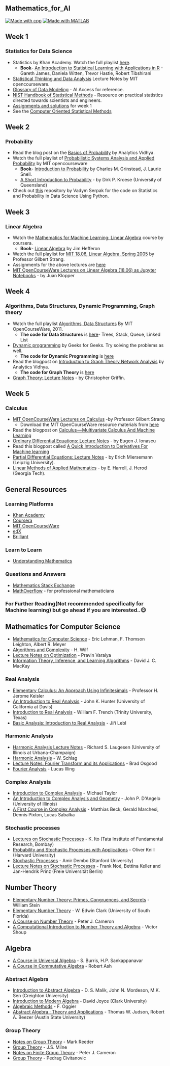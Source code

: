 ## Mathematics_for_AI



[![Made with cpp](https://img.shields.io/badge/Made%20with-cpp-green.svg)](https://developerinsider.co/download-turbo-c-for-windows-7-8-8-1-and-windows-10-32-64-bit-full-screen/)
[![Made with MATLAB](https://img.shields.io/badge/Made%20with-MATLAB-red.svg)](https://www.mathworks.com/downloads/)


## Week 1 
### Statistics for Data Science
- Statistics by Khan Academy. Watch the full playlist [here](https://www.youtube.com/watch?v=uhxtUt_-GyM&list=PL1328115D3D8A2566).
  - **Book**- [An Introduction to Statistical Learning with Applications in R](http://www-bcf.usc.edu/~gareth/ISL/ISLR%20First%20Printing.pdf) - Gareth James, 
  Daniela Witten, Trevor Hastie, Robert Tibshirani
- [Statistical Thinking and Data Analysis](https://ocw.mit.edu/courses/sloan-school-of-management/15-075j-statistical-thinking-and-data-analysis-fall-2011/lecture-notes/) Lecture Notes
  by MIT opencourseware.
- [Glossary of Data Modeling](https://web.archive.org/web/20130523134625/http://www.aiaccess.net/e_gm.htm) - AI Access for reference.
- [NIST Handbook of Statistical Methods](http://itl.nist.gov/div898/handbook/index.htm) - Resource 
  on practical statistics directed towards scientists and engineers.
- [Assignments and solutions](https://github.com/soumyadip1995/Mathematics_for_AI_in_5_weeks/tree/master/Week%201%20Assignment) for week 1
- See the [Computer Oriented Statistical Methods](https://github.com/soumyadip1995/Mathematics_for_AI_in_5_weeks/tree/master/Computer%20Oriented%20Statistical%20Methods)

## Week 2
### Probability
- Read the blog post on the [Basics of Probability](https://www.analyticsvidhya.com/blog/2017/02/basic-probability-data-science-with-examples/) by Analytics Vidhya.
- Watch the full playlist of [Probabilistic Systems Analysis and Applied Probability](https://www.youtube.com/watch?v=j9WZyLZCBzs&list=PLUl4u3cNGP61MdtwGTqZA0MreSaDybji8) by MIT opencourseware
  - **Book**- [Introduction to Probability](https://www.dartmouth.edu/~chance/teaching_aids/books_articles/probability_book/amsbook.mac.pdf) by Charles M. Grinstead, J. Laurie Snell.
  - [A Short Introduction to Probability](http://www.maths.uq.edu.au/~kroese/asitp.pdf) - by Dirk P. Kroese (University of Queensland)
- Check out [this](https://github.com/VSerpak/DSE210x-Statistics-and-Probability-in-Data-Science-using-Python) repository by Vadym Serpak for the code on Statistics and Probability in Data Science Using Python.


## Week 3
### Linear Algebra
- Watch the [Mathematics for Machine Learning: Linear Algebra](https://www.coursera.org/learn/linear-algebra-machine-learning) course by coursera.
  - **Book**- [Linear Algebra](http://joshua.smcvt.edu/linearalgebra) by Jim Hefferon
- Watch the full playlist for [MIT 18.06, Linear Algebra, Spring 2005](https://www.youtube.com/watch?v=ZK3O402wf1c&list=PLE7DDD91010BC51F8) by Professor Gilbert Strang.
- Assignments for the above lectures are [here](https://ocw.mit.edu/courses/mathematics/18-06-linear-algebra-spring-2010/assignments/)
- [MIT OpenCourseWare Lectures on Linear Algebra (18.06) as Jupyter Notebooks](https://github.com/juanklopper/MIT_OCW_Linear_Algebra_18_06) - by Juan Klopper
 
 ## Week 4
 ### Algorithms, Data Structures, Dynamic Programming, Graph theory
 - Watch the full playlist [Algorithms, Data Structures](https://www.youtube.com/watch?v=HtSuA80QTyo&list=PLPsbJPZDyPYHF0DJLiXcFKFtebgFlV0ID) By MIT OpenCourseWare, 2011.
   - **The code for Data Structures** is [here](https://github.com/soumyadip1995/Mathematics_for_AI_in_5_weeks/tree/master/Week%204/Data%20Structure)- Trees, Stack, Queue, Linked List
 - [Dynamic programming](https://www.geeksforgeeks.org/dynamic-programming/) by Geeks for Geeks. Try solving the problems as well.
   - **The code for Dynamic Programming** is [here](https://github.com/soumyadip1995/Mathematics_for_AI_in_5_weeks/tree/master/Week%204/Dynamic%20Programming)
 - Read the blogpost on [Introduction to Graph Theory Network Analysis](https://www.analyticsvidhya.com/blog/2018/04/introduction-to-graph-theory-network-analysis-python-codes/) by Analytics Vidhya.
   - **The code for Graph Theory** is [here](https://github.com/soumyadip1995/Mathematics_for_AI_in_5_weeks/tree/master/Week%204/Graph)
 - [Graph Theory: Lecture Notes](http://www.personal.psu.edu/cxg286/Math485.pdf) - by Christopher Griffin.
 
 ## Week 5
 ### Calculus
 - [MIT OpenCourseWare Lectures on Calculus](https://ocw.mit.edu/resources/res-18-001-calculus-online-textbook-spring-2005/textbook/) -by Professor Gilbert Strang
   - Download the MIT OpenCourseWare resource materials from [here](https://ocw.mit.edu/resources/res-18-001-calculus-online-textbook-spring-2005/download-resource-materials/)
 - Read the blogpost on [Calculus — Multivariate Calculus And Machine Learning](https://medium.com/fintechexplained/calculus-multivariate-calculus-and-machine-learning-242b9efcb41c)
 - [Ordinary Differential Equations: Lecture Notes](http://www.cs.bgu.ac.il/~leonid/ode_bio_files/Ionascu_LectNotes.pdf) - by Eugen J. Ionascu
 - Read this blogpost called [ A Quick Introduction to Derivatives For Machine learning](https://towardsdatascience.com/a-quick-introduction-to-derivatives-for-machine-learning-people-3cd913c5cf33)
 - [Partial Differential Equations: Lecture Notes](http://www.math.uni-leipzig.de/~miersemann/pdebook.pdf) -  by Erich Miersemann (Leipzig University).
 - [Linear Methods of Applied Mathematics](http://www.mathphysics.com/pde/) - by E. Harrell, J. Herod (Georgia Tech).
 
 
 ## General Resources

### Learning Platforms

* [Khan Academy](https://www.khanacademy.org/math)
* [Coursera](https://www.coursera.org/courses?query=mathematics&languages=en)
* [MIT OpenCourseWare](http://ocw.mit.edu/courses/mathematics/)
* [edX](https://www.edx.org/course/subject/math)
* [Brilliant](https://brilliant.org/)

### Learn to Learn

* [Understanding Mathematics](https://github.com/nelson-brochado/understanding-math)

### Questions and Answers

* [Mathematics Stack Exchange](http://math.stackexchange.com/)
* [MathOverflow](http://mathoverflow.net/) - for professional mathematicians

 
### For Further Reading(Not recommended specifically for Machine learning) but go ahead if you are interested..😊

## Mathematics for Computer Science

* [Mathematics for Computer Science](https://people.csail.mit.edu/meyer/mcs.pdf) - Eric Lehman, F. Thomson Leighton, Albert R. Meyer
* [Algorithms and Complexity](http://www.math.upenn.edu/%7Ewilf/AlgComp3.html) - H. Wilf
* [Lecture Notes on Optimization](http://people.eecs.berkeley.edu/~varaiya/papers_ps.dir/NOO.pdf) - Pravin Varaiya
* [Information Theory, Inference, and Learning Algorithms](http://www.inference.org.uk/mackay/itila/book.html) - David J. C. MacKay

### Real Analysis

* [Elementary Calculus: An Approach Using Infinitesimals](http://www.math.wisc.edu/~keisler/calc.html) - Professor H. Jerome Keisler
* [An Introduction to Real Analysis](https://www.math.ucdavis.edu/~hunter/intro_analysis_pdf/intro_analysis.pdf) - John K. Hunter (University of California at Davis)
* [Introduction to Real Analysis](http://ramanujan.math.trinity.edu/wtrench/texts/TRENCH_REAL_ANALYSIS.PDF) - William F. Trench (Trinity University, Texas)
* [Basic Analysis: Introduction to Real Analysis](http://www.jirka.org/ra/realanal.pdf) - Jiří Lebl


### Harmonic Analysis

* [Harmonic Analysis Lecture Notes](http://www.math.uiuc.edu/~laugesen/545/545Lectures.pdf) - Richard S. Laugesen (University of Illinois at Urbana–Champaign)
* [Harmonic Analysis](http://www.math.uchicago.edu/~schlag/harmonicnotes.pdf) - W. Schlag
* [Lecture Notes: Fourier Transform and its Applications](https://see.stanford.edu/materials/lsoftaee261/book-fall-07.pdf) - Brad Osgood
* [Fourier Analysis](http://www.reed.edu/physics/courses/Physics331.f08/pdf/Fourier.pdf) - Lucas Illing

### Complex Analysis

* [Introduction to Complex Analysis](http://www.unc.edu/math/Faculty/met/complex.pdf) - Michael Taylor
* [An Introduction to Complex Analysis and Geometry](http://www.math.uiuc.edu/~jpda/jpd-complex-geometry-book-5-refs-bip.pdf) - John P. D'Angelo (University of Illinois)
* [A First Course in Complex Analysis](http://math.sfsu.edu/beck/papers/complex.pdf) - Matthias Beck, Gerald Marchesi, Dennis Pixton, Lucas Sabalka

### Stochastic processes

* [Lectures on Stochastic Processes](http://www.math.tifr.res.in/~publ/ln/tifr24.pdf) - K. Ito (Tata Institute of Fundamental Research, Bombay)
* [Probability and Stochastic Processes with Applications](http://www.math.harvard.edu/~knill/teaching/math144_1994/probability.pdf) - Oliver Knill (Harvard University)
* [Stochastic Processes](http://statweb.stanford.edu/~adembo/math-136/nnotes.pdf) - Amir Dembo (Stanford University)
* [Lecture Notes on Stochastic Processes](http://www.mi.fu-berlin.de/wiki/pub/CompMolBio/MarkovKetten15/stochastic_processes_2011.pdf) - Frank Noé, Bettina Keller and Jan-Hendrik Prinz (Freie Universität Berlin)

## Number Theory

* [Elementary Number Theory: Primes, Congruences, and Secrets](http://wstein.org/ent/ent.pdf) - William Stein
* [Elementary Number Theory](http://www.iiserpune.ac.in/~ayan/MTH312/%28127%29.pdf) - W. Edwin Clark (University of South Florida)
* [A Course on Number Theory](http://www.maths.qmul.ac.uk/~pjc/notes/nt.pdf) - Peter J. Cameron
* [A Computational Introduction to Number Theory and Algebra](http://shoup.net/ntb/ntb-v2.pdf) - Victor Shoup

## Algebra

* [A Course in Universal Algebra](http://www.math.uwaterloo.ca/~snburris/htdocs/ualg.html) - S. Burris, H.P. Sankappanavar
* [A Course in Commutative Algebra](https://faculty.math.illinois.edu/~r-ash/ComAlg.html) - Robert Ash

### Abstract Algebra

* [Introduction to Abstract Algebra](https://people.creighton.edu/~dsm33733/MTH581/Introduction%20to%20Abstract%20Algebra.pdf) - D. S. Malik, John N. Mordeson, M.K. Sen (Creighton University)
* [Introduction to Modern Algebra](http://aleph0.clarku.edu/~djoyce/ma225/algebra.pdf) - David Joyce (Clark University)
* [Algebraic Methods](http://www1.spms.ntu.edu.sg/~frederique/AA11.pdf) - F. Oggier
* [Abstract Algebra : Theory and Applications](http://abstract.ups.edu/download/aata-20150812.pdf) - Thomas W. Judson, Robert A. Beezer (Austin State University)

### Group Theory

* [Notes on Group Theory](https://www2.bc.edu/mark-reeder/Groups.pdf) - Mark Reeder
* [Group Theory](http://www.jmilne.org/math/CourseNotes/GT.pdf) - J.S. Milne
* [Notes on Finite Group Theory](http://www.maths.qmul.ac.uk/~pjc/notes/gt.pdf) - Peter J. Cameron
* [Group Theory](http://www.cns.gatech.edu/GroupTheory/index.html) - Pedrag Civitanovic

 
 
